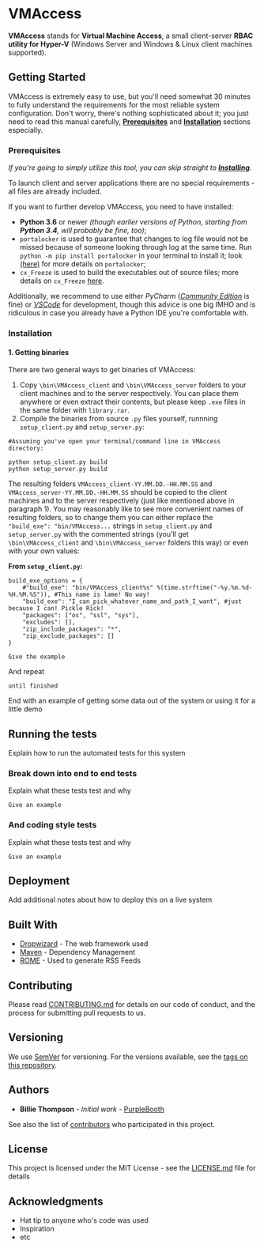 # VMAccess

**VMAccess** stands for **Virtual Machine Access**, a small client-server **RBAC utility for Hyper-V** (Windows Server and Windows & Linux client machines supported).

## Getting Started

VMAccess is extremely easy to use, but you'll need somewhat 30 minutes to fully understand the requirements for the most reliable system configuration.
Don't worry, there's nothing sophisticated about it; you just need to read this manual carefully, [**Prerequisites**](#prerequisites) and [**Installation**](#installation) sections especially.

### Prerequisites

_If you're going to simply utilize this tool, you can skip straight to [**Installing**](README.md/#installation)._

To launch client and server applications there are no special requirements - all files are already included.

If you want to further develop VMAccess, you need to have installed:

- **Python 3.6** or newer _(though earlier versions of Python, starting from **Python 3.4**, will probably be fine, too)_;
- `portalocker` is used to guarantee that changes to log file would not be missed because of someone looking through log at the same time.
  Run `python -m pip install portalocker` in your terminal to install it;  look [(here)](https://pypi.python.org/pypi/portalocker) for more details on `portalocker`;
- `cx_Freeze` is used to build the executables out of source files; more details on `cx_Freeze` [here](https://anthony-tuininga.github.io/cx_Freeze/).

Additionally, we recommend to use either _PyCharm_ ([_Community Edition_](https://anthony-tuininga.github.io/cx_Freeze/) is fine) or [_VSCode_](https://code.visualstudio.com/Download) for development, though this advice is one big IMHO and is ridiculous in case you already have a Python IDE you're comfortable with.

### Installation

#### 1. Getting binaries

There are two general ways to get binaries of VMAccess:
  1. Copy `\bin\VMAccess_client` and `\bin\VMAccess_server` folders to your client machines and to the server respectively. You can place them anywhere or even extract their contents, but please keep `.exe` files in the same folder with `library.rar`.
  2. Compile the binaries from source `.py` files yourself, runnning `setup_client.py` and `setup_server.py`:

  ```
  #Assuming you've open your terminal/command line in VMAccess directory:

  python setup_client.py build
  python setup_server.py build
  ```

  The resulting folders `VMAccess_client-YY.MM.DD.-HH.MM.SS` and `VMAccess_server-YY.MM.DD.-HH.MM.SS` should be copied to the client machines and to the server respectively (just like mentioned above in paragraph 1).
  You may reasonably like to see more convenient names of resulting folders, so to change them you can either replace the `"build_exe": "bin/VMAccess...` strings in `setup_client.py` and `setup_server.py` with the commented strings (you'll get `\bin\VMAccess_client` and `\bin\VMAccess_server` folders this way) or even with your own values:

  **From `setup_client.py`:**
  ```
  build_exe_options = {
      #"build_exe": "bin/VMAccess_client%s" %(time.strftime("-%y.%m.%d-%H.%M.%S")), #This name is lame! No way!
      "build_exe": "I_can_pick_whatever_name_and_path_I_want", #just because I can! Pickle Rick!
      "packages": ["os", "ssl", "sys"],
      "excludes": [],
      "zip_include_packages": "*",
      "zip_exclude_packages": []
  }
  ``` 



```
Give the example
```

And repeat

```
until finished
```

End with an example of getting some data out of the system or using it for a little demo

## Running the tests

Explain how to run the automated tests for this system

### Break down into end to end tests

Explain what these tests test and why

```
Give an example
```

### And coding style tests

Explain what these tests test and why

```
Give an example
```

## Deployment

Add additional notes about how to deploy this on a live system

## Built With

* [Dropwizard](http://www.dropwizard.io/1.0.2/docs/) - The web framework used
* [Maven](https://maven.apache.org/) - Dependency Management
* [ROME](https://rometools.github.io/rome/) - Used to generate RSS Feeds

## Contributing

Please read [CONTRIBUTING.md](https://gist.github.com/PurpleBooth/b24679402957c63ec426) for details on our code of conduct, and the process for submitting pull requests to us.

## Versioning

We use [SemVer](http://semver.org/) for versioning. For the versions available, see the [tags on this repository](https://github.com/your/project/tags). 

## Authors

* **Billie Thompson** - *Initial work* - [PurpleBooth](https://github.com/PurpleBooth)

See also the list of [contributors](https://github.com/your/project/contributors) who participated in this project.

## License

This project is licensed under the MIT License - see the [LICENSE.md](LICENSE.md) file for details

## Acknowledgments

* Hat tip to anyone who's code was used
* Inspiration
* etc